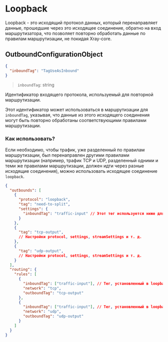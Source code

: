 # Loopback

Loopback - это исходящий протокол данных, который перенаправляет данные, прошедшие через это исходящее соединение, обратно на вход маршрутизатора, что позволяет повторно обработать данные по правилам маршрутизации, не покидая Xray-core.

## OutboundConfigurationObject

```json
{
  "inboundTag": "TagUseAsInbound"
}
```

> `inboundTag`: string

Идентификатор входящего протокола, используемый для повторной маршрутизации.

Этот идентификатор может использоваться в маршрутизации для `inboundTag`, указывая, что данные из этого исходящего соединения могут быть повторно обработаны соответствующими правилами маршрутизации.

### Как использовать?

Если необходимо, чтобы трафик, уже разделенный по правилам маршрутизации, был перенаправлен другими правилами маршрутизации (например, трафик TCP и UDP, разделенный одними и теми же правилами маршрутизации, должен идти через разные исходящие соединения), можно использовать исходящее соединение `loopback`.

``` json
{
  "outbounds": [
    {
      "protocol": "loopback",
      "tag": "need-to-split",
      "settings": {
        "inboundTag": "traffic-input" // Этот тег используется ниже для inboundTag в RuleObject
      }
    },
    {
      "tag": "tcp-output",
      // Настройки protocol, settings, streamSettings и т. д.
    },
    {
      "tag": "udp-output",
      // Настройки protocol, settings, streamSettings и т. д.
    }
  ],
  "routing": {
    "rules": [
      {
        "inboundTag": ["traffic-input"], // Тег, установленный в loopback
        "network": "tcp",
        "outboundTag": "tcp-output"
      },
      {
        "inboundTag": ["traffic-input"], // Тег, установленный в loopback
        "network": "udp",
        "outboundTag": "udp-output"
      }
    ]
  }
}
```


